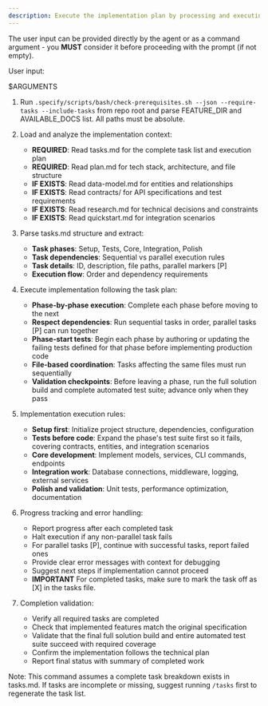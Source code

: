 ```yaml
---
description: Execute the implementation plan by processing and executing all tasks defined in tasks.md
---
```


The user input can be provided directly by the agent or as a command argument - you **MUST** consider it before proceeding with the prompt (if not empty).

User input:

$ARGUMENTS

1. Run `.specify/scripts/bash/check-prerequisites.sh --json --require-tasks --include-tasks` from repo root and parse FEATURE_DIR and AVAILABLE_DOCS list. All paths must be absolute.

2. Load and analyze the implementation context:
   - **REQUIRED**: Read tasks.md for the complete task list and execution plan
   - **REQUIRED**: Read plan.md for tech stack, architecture, and file structure
   - **IF EXISTS**: Read data-model.md for entities and relationships
   - **IF EXISTS**: Read contracts/ for API specifications and test requirements
   - **IF EXISTS**: Read research.md for technical decisions and constraints
   - **IF EXISTS**: Read quickstart.md for integration scenarios

3. Parse tasks.md structure and extract:
   - **Task phases**: Setup, Tests, Core, Integration, Polish
   - **Task dependencies**: Sequential vs parallel execution rules
   - **Task details**: ID, description, file paths, parallel markers [P]
   - **Execution flow**: Order and dependency requirements

4. Execute implementation following the task plan:
   - **Phase-by-phase execution**: Complete each phase before moving to the next
   - **Respect dependencies**: Run sequential tasks in order, parallel tasks [P] can run together  
   - **Phase-start tests**: Begin each phase by authoring or updating the failing tests defined for that phase before implementing production code
   - **File-based coordination**: Tasks affecting the same files must run sequentially
   - **Validation checkpoints**: Before leaving a phase, run the full solution build and complete automated test suite; advance only when they pass

5. Implementation execution rules:
   - **Setup first**: Initialize project structure, dependencies, configuration
   - **Tests before code**: Expand the phase's test suite first so it fails, covering contracts, entities, and integration scenarios
   - **Core development**: Implement models, services, CLI commands, endpoints
   - **Integration work**: Database connections, middleware, logging, external services
   - **Polish and validation**: Unit tests, performance optimization, documentation

6. Progress tracking and error handling:
   - Report progress after each completed task
   - Halt execution if any non-parallel task fails
   - For parallel tasks [P], continue with successful tasks, report failed ones
   - Provide clear error messages with context for debugging
   - Suggest next steps if implementation cannot proceed
   - **IMPORTANT** For completed tasks, make sure to mark the task off as [X] in the tasks file.

7. Completion validation:
   - Verify all required tasks are completed
   - Check that implemented features match the original specification
   - Validate that the final full solution build and entire automated test suite succeed with required coverage
   - Confirm the implementation follows the technical plan
   - Report final status with summary of completed work

Note: This command assumes a complete task breakdown exists in tasks.md. If tasks are incomplete or missing, suggest running `/tasks` first to regenerate the task list.
